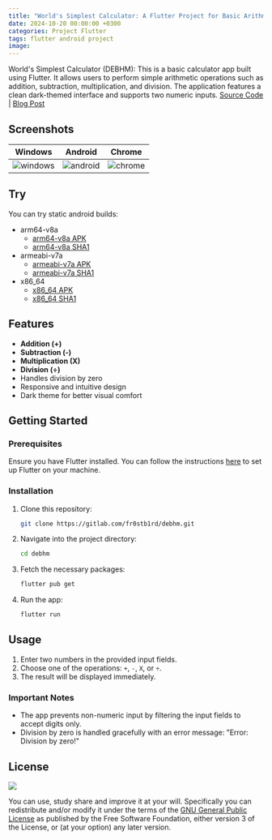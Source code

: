 ```yaml
---
title: "World's Simplest Calculator: A Flutter Project for Basic Arithmetic Operations"
date: 2024-10-20 00:00:00 +0300
categories: Project Flutter
tags: flutter android project
image: 
---
```


World's Simplest Calculator (DEBHM): This is a basic calculator app built using Flutter. It allows users to perform simple arithmetic operations such as addition, subtraction, multiplication, and division. The application features a clean dark-themed interface and supports two numeric inputs. [Source Code](https://gitlab.com/fr0stb1rd/debhm/) \| [Blog Post](https://fr0stb1rd.gitlab.io/posts/debhm/)

## Screenshots

| Windows | Android | Chrome |
| --- | --- | --- |
| ![windows](https://i.ibb.co/MRdT30F/resim.png) | ![android](https://i.ibb.co/YDCH5RK/resim.png) | ![chrome](https://i.ibb.co/5xtMZck/resim.png) |

## Try

You can try static android builds:

- arm64-v8a
   -  [arm64-v8a APK](https://gitlab.com/fr0stb1rd/debhm/-/raw/main/static_builds/app-arm64-v8a-release.apk?ref_type=heads&inline=false)
   -  [arm64-v8a SHA1](https://gitlab.com/fr0stb1rd/debhm/-/raw/main/static_builds/app-arm64-v8a-release.apk.sha1)
- armeabi-v7a
   -  [armeabi-v7a APK](https://gitlab.com/fr0stb1rd/debhm/-/raw/main/static_builds/app-armeabi-v7a-release.apk?ref_type=heads&inline=false)
   -  [armeabi-v7a SHA1](https://gitlab.com/fr0stb1rd/debhm/-/raw/main/static_builds/app-armeabi-v7a-release.apk.sha1)
- x86_64
   -  [x86_64 APK](https://gitlab.com/fr0stb1rd/debhm/-/raw/main/static_builds/app-x86_64-release.apk?ref_type=heads&inline=false)
   -  [x86_64 SHA1](https://gitlab.com/fr0stb1rd/debhm/-/raw/main/static_builds/app-x86_64-release.apk.sha1)

## Features

- **Addition (+)**
- **Subtraction (-)**
- **Multiplication (X)**
- **Division (÷)**
- Handles division by zero
- Responsive and intuitive design
- Dark theme for better visual comfort

## Getting Started

### Prerequisites

Ensure you have Flutter installed. You can follow the instructions [here](https://flutter.dev/docs/get-started/install) to set up Flutter on your machine.

### Installation

1. Clone this repository:
   ```bash
   git clone https://gitlab.com/fr0stb1rd/debhm.git
   ```
2. Navigate into the project directory:
   ```bash
   cd debhm
   ```
3. Fetch the necessary packages:
   ```bash
   flutter pub get
   ```
4. Run the app:
   ```bash
   flutter run
   ```

## Usage

1. Enter two numbers in the provided input fields.
2. Choose one of the operations: `+`, `-`, `X`, or `÷`.
3. The result will be displayed immediately.

### Important Notes

- The app prevents non-numeric input by filtering the input fields to accept digits only.
- Division by zero is handled gracefully with an error message: "Error: Division by zero!"

## License

![](https://www.gnu.org/graphics/gplv3-127x51.png)

You can use, study share and improve it at your will. Specifically you can redistribute and/or modify it under the terms of the [GNU General Public License](https://www.gnu.org/licenses/gpl-3.0.html) as published by the Free Software Foundation, either version 3 of the License, or (at your option) any later version.

